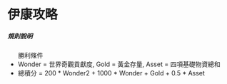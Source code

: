 <h1>伊康攻略</h1>

<h5>規則說明</h5>
<ul>勝利條件
  <li>Wonder = 世界奇觀貢獻度, Gold = 黃金存量, Asset = 四項基礎物資總和</li>
  <li>總積分 = 200 * Wonder2 + 1000 * Wonder + Gold + 0.5 * Asset</li>
</ul>
